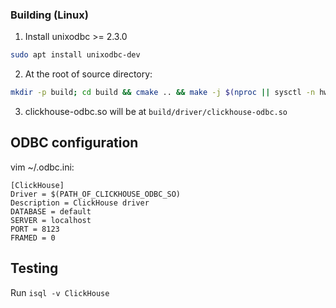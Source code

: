 ### Building (Linux)

1. Install unixodbc >= 2.3.0
```bash
sudo apt install unixodbc-dev
```

2. At the root of source directory:
```bash
mkdir -p build; cd build && cmake .. && make -j $(nproc || sysctl -n hw.ncpu || echo 2)
```

3. clickhouse-odbc.so will be at ```build/driver/clickhouse-odbc.so```

## ODBC configuration

vim ~/.odbc.ini:

```(ini)
[ClickHouse]
Driver = $(PATH_OF_CLICKHOUSE_ODBC_SO)
Description = ClickHouse driver
DATABASE = default
SERVER = localhost
PORT = 8123
FRAMED = 0
```

## Testing
Run ```isql -v ClickHouse```
